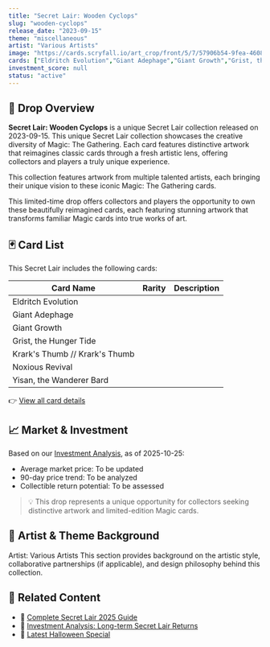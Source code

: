 ```yaml
---
title: "Secret Lair: Wooden Cyclops"
slug: "wooden-cyclops"
release_date: "2023-09-15"
theme: "miscellaneous"
artist: "Various Artists"
image: "https://cards.scryfall.io/art_crop/front/5/7/57906b54-9fea-4608-87ce-43a16b95df9a.jpg?1693254827"
cards: ["Eldritch Evolution","Giant Adephage","Giant Growth","Grist, the Hunger Tide","Krark's Thumb // Krark's Thumb","Noxious Revival","Yisan, the Wanderer Bard"]
investment_score: null
status: "active"
---
```


## 💠 Drop Overview
**Secret Lair: Wooden Cyclops** is a unique Secret Lair collection released on 2023-09-15. This unique Secret Lair collection showcases the creative diversity of Magic: The Gathering. Each card features distinctive artwork that reimagines classic cards through a fresh artistic lens, offering collectors and players a truly unique experience.

This collection features artwork from multiple talented artists, each bringing their unique vision to these iconic Magic: The Gathering cards.

This limited-time drop offers collectors and players the opportunity to own these beautifully reimagined cards, each featuring stunning artwork that transforms familiar Magic cards into true works of art.

## 🃏 Card List
This Secret Lair includes the following cards:

| Card Name | Rarity | Description |
|-----------|---------|-------------|
| Eldritch Evolution |  |  |
| Giant Adephage |  |  |
| Giant Growth |  |  |
| Grist, the Hunger Tide |  |  |
| Krark's Thumb // Krark's Thumb |  |  |
| Noxious Revival |  |  |
| Yisan, the Wanderer Bard |  |  |

👉 [View all card details](/cards?drop=wooden-cyclops)

## 📈 Market & Investment
Based on our [Investment Analysis](/investment/wooden-cyclops), as of 2025-10-25:
- Average market price: To be updated
- 90-day price trend: To be analyzed
- Collectible return potential: To be assessed

> 💡 This drop represents a unique opportunity for collectors seeking distinctive artwork and limited-edition Magic cards.

## 🎨 Artist & Theme Background
Artist: Various Artists
This section provides background on the artistic style, collaborative partnerships (if applicable), and design philosophy behind this collection.

## 🔗 Related Content
- 📰 [Complete Secret Lair 2025 Guide](/news/secret-lair-2025-complete-guide)
- 💼 [Investment Analysis: Long-term Secret Lair Returns](/investment)
- 🎃 [Latest Halloween Special](/drops/secret-scare-superdrop-2025)
